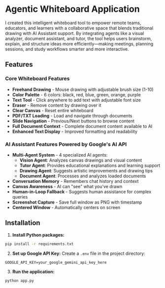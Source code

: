 # Agentic Whiteboard Application
I created this intelligent whiteboard tool to empower remote teams, educators, and learners with a collaborative space that blends traditional drawing with AI Assistant support. By integrating agents like a visual analyzer, document assistant, and tutor, the tool helps users brainstorm, explain, and structure ideas more efficiently—making meetings, planning sessions, and study workflows smarter and more interactive.
## Features

### Core Whiteboard Features
- **Freehand Drawing** - Mouse drawing with adjustable brush size (1-10)
- **Color Palette** - 6 colors: black, red, blue, green, orange, purple
- **Text Tool** - Click anywhere to add text with adjustable font size
- **Eraser** - Remove content by drawing over it
- **Clear Canvas** - Reset entire whiteboard
- **PDF/TXT Loading** - Load and navigate through documents
- **Slide Navigation** - Previous/Next buttons to browse content
- **Full Document Context** - Complete document content available to AI
- **Enhanced Text Display** - Improved formatting and readability

### AI Assistant Features Powered by Google's AI API
- **Multi-Agent System** - 4 specialized AI agents:
  - **Vision Agent**: Analyzes canvas drawings and visual content
  - **Tutor Agent**: Provides educational explanations and learning support
  - **Drawing Agent**: Suggests artistic improvements and drawing tips
  - **Document Agent**: Processes and analyzes loaded documents
- **Conversation Memory** - Remembers chat history and context
- **Canvas Awareness** - AI can "see" what you've drawn
- **Human-in-Loop Fallback** - Suggests human assistance for complex queries
- **Screenshot Capture** - Save full window as PNG with timestamp
- **Centered Window** - Automatically centers on screen


## Installation

1. **Install Python packages:**
```bash
pip install -r requirements.txt
```

2. **Set up Google API Key:**
Create a `.env` file in the project directory:
```
GOOGLE_API_KEY=your_google_gemini_api_key_here
```

3. **Run the application:**
```bash
python app.py
```
